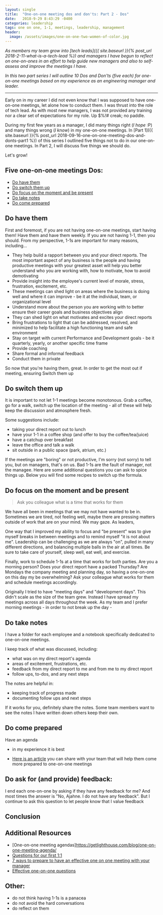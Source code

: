 ```yaml
---
layout: single
title:  "One-on-one meeting dos and don'ts: Part 2 - Dos"
date:   2018-9-29 8:43:29 -0400
categories: leadership
tags: one on one, 1-1, meetings, leadership, management
header:
  image: /assets/images/one-on-one-two-women-of-color.jpg
---
```

*As members my team grow into [tech leads]({{ site.baseurl }}{% post_url 2018-2-11-what-is-a-tech-lead %}) and managers I have begun to reflect on one-on-ones in an effort to help guide new managers and also to self-assess and improve the meetings I have.*

*In this two part series I will outline 10 Dos and Don'ts (five each) for one-on-one meetings based on my experience as an engineering manager and leader.*

---
Early on in my career I did not even know that I was supposed to have one-on-one meetings, let alone how to conduct them.  I was thrust into the role of tech lead. As with most new managers, I was not provided any training nor a clear set of expectations for my role. Up $%!# creak; no paddle.

During my first few years as a manager, I did many things right (_I hope_ :P) and many things wrong (_I know_) in my one-on-one meetings. In [Part 1]({{ site.baseurl }}{% post_url 2018-09-16-one-on-one-meeting-dos-and-donts-part1 %}) of this series I outlined five things not to do in our one-on-one meetings. In Part 2, I will discuss five things we should do.

Let's grow!

## Five one-on-one meetings Dos:
- [Do have them](#do-have-them)
- [Do switch them up](#do-switch-them-up)
- [Do focus on the moment and be present](#do-focus-on-the-moment-and-be-present)
- [Do take notes](#do-take-notes)
- [Do come prepared](#do-come-prepared)

## Do have them
First and foremost, if you are not having one-on-one meetings, start having them! Have them and have them weekly. If you are not having 1-1, then you should. From my perspective, 1-1s are important for many reasons, including...
- They help build a rapport between you and your direct reports.  The most important aspect of any business is the people and having productive meetings with your greatest asset will help you better understand who you are working with, how to motivate, how to avoid demotivating
- Provide insight into the employee's current level of morale, stress, frustration, excitement, etc.
- These meetings can shed light on areas where the business is doing well and where it can improve - be it at the individual, team, or organizational level
- Understand more about the person you are working with to better ensure their career goals and business objectives align
- They can shed light on what motivates and excites your direct reports
- Bring frustrations to light that can be addressed, resolved, and minimized to help facilitate a high functioning team and safe environment
- Stay on target with current Performance and Development goals - be it quarterly, yearly, or another specific time frame
- Provide coaching
- Share formal and informal feedback
- Conduct them in private

So now that you're having them, great. In order to get the most out if meeting, ensuring
Switch them up

## Do switch them up
It is important to not let 1-1 meetings become monotonous.  Grab a coffee, go for a walk, switch up the location of the meeting - all of these will help keep the discussion and atmosphere fresh.  

Some suggestions include:
- taking your direct report out to lunch
- have your 1-1 in a coffee shop (and offer to buy the coffee/tea/juice)
- have a catchup over breakfast
- leave the office and talk a walk
- sit outside in a public space (park, atrium, etc.)

If the meetings are "boring" or not productive, I'm sorry (not sorry) to tell you, but on managers, that's on us.  Bad 1-1s are the fault of manager, not the managee.  Here are some additional questions you can ask to spice things up.  Below you will find some recipes to switch up the formula.

## Do focus on the moment and be present
> Ask you colleague what is a time that works for them

We have all been in meetings that we may not have wanted to be in. Sometimes we are tired, not feeling well, maybe there are pressing matters outside of work that are on your mind. We may gaze.  As leaders,

One way that I improved my ability to focus and "be present" was to give myself breaks in between meetings and to remind myself "it is not about me". Leadership can be challenging as we are always "on", pulled in many different directions, and balancing multiple balls in the air at all times.  Be sure to take care of yourself, sleep well, eat well, and exercise.  

Finally, work to schedule 1-1s at a time that works for both parties. Are you a morning person? Does your direct report have a packed Thursday? Are Mondays the company meeting and planning day, so having a one-on-one on this day my be overwhelming?  Ask your colleague what works for them and schedule meetings accordingly.

Originally I tried to have "meeting days" and "development days". This didn't scale as the size of the team grew. Instead I have spread my meetings across all days throughout the week. As my team and I prefer morning meetings - in order to not break up the day -

## Do take notes
I have a folder for each employee and a notebook specifically dedicated to one-on-one meetings.  

I keep track of what was discussed, including:
- what was on my direct report's agenda
- areas of excitement, frustrations, etc.
- feedback from my direct report to me and from me to my direct report
- follow ups, to-dos, and any next steps

The notes are helpful in:
- keeping track of progress made
- documenting follow ups and next steps

If it works for you, definitely share the notes. Some team members want to see the notes I have written down others keep their own.

## Do come prepared
Have an agenda
- in my experience it is best

- [Here is an article](https://blog.knowyourcompany.com/7-ways-to-prepare-to-have-an-effective-one-on-one-meeting-with-your-manager-3b7e083cb3bb) you can share with your team that will help them come more prepared to one-on-one meetings

## Do ask for (and provide) feedback:
I end each one-on-one by asking if they have any feedback for me? And most times the answer is "No, Ajahne. I do not have any feedback". But I continue to ask this question to let people know that I value feedback

## Conclusion

## Additional Resources
- [One-on-one meeting agendas]https://getlighthouse.com/blog/one-on-one-meeting-agenda/
- [Questions for our first 1:1](https://larahogan.me/blog/first-one-on-one-questions/)
- [7 ways to prepare to have an effective one on one meeting with your manager](https://blog.knowyourcompany.com/7-ways-to-prepare-to-have-an-effective-one-on-one-meeting-with-your-manager-3b7e083cb3bb)
- [Effective one-on-one questions](https://a16z.com/2012/08/30/one-on-one/)

## Other:
- do not think having 1-1s is a panacea
- do not avoid the hard conversations
- do reflect on them
